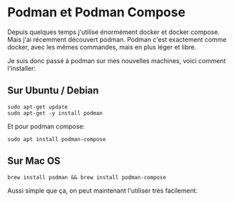 # Podman et Podman Compose

Depuis quelques temps j'utilise énormément docker et docker compose. Mais j'ai récemment découvert podman. Podman c'est exactement comme docker, avec les mêmes commandes, mais en plus léger et libre.

Je suis donc passé à podman sur mes nouvelles machines, voici comment l'installer:

## Sur Ubuntu / Debian

```
sudo apt-get update
sudo apt-get -y install podman
```

Et pour podman compose:

```
sudo apt install podman-compose
```

## Sur Mac OS

```
brew install podman && brew install podman-compose
```





Aussi simple que ça, on peut maintenant l'utiliser très facilement.&#x20;
